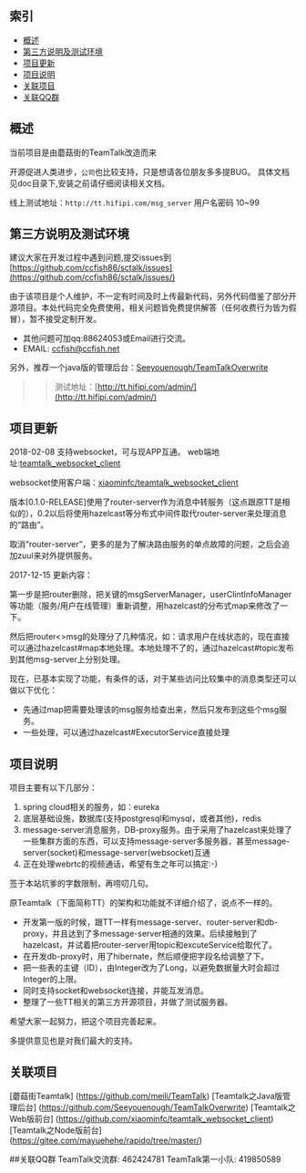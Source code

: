 ## 索引
- [概述](#概述)
- [第三方说明及测试环境](#第三方说明及测试环境)
- [项目更新](#项目更新)
- [项目说明](#项目说明)
- [关联项目](#关联项目)
- [关联QQ群](#关联QQ群)

## 概述
当前项目是由蘑菇街的TeamTalk改造而来

开源促进人类进步，`公司`也比较支持，只是想请各位朋友多多提BUG。
具体文档见doc目录下,安装之前请仔细阅读相关文档。

线上测试地址：`http://tt.hifipi.com/msg_server` 用户名密码 10~99

## 第三方说明及测试环境

建议大家在开发过程中遇到问题,提交issues到[https://github.com/ccfish86/sctalk/issues](https://github.com/ccfish86/sctalk/issues/)

由于该项目是个人维护，不一定有时间及时上传最新代码，另外代码借鉴了部分开源项目。本处代码完全免费使用，相关问题皆免费提供解答（任何收费行为皆为假冒），暂不接受定制开发。

* 其他问题可加qq:88624053或Email进行交流。
* EMAIL: ccfish@ccfish.net

另外，推荐一个java版的管理后台：[Seeyouenough/TeamTalkOverwrite](https://github.com/Seeyouenough/TeamTalkOverwrite)
>> 测试地址：[http://tt.hifipi.com/admin/](http://tt.hifipi.com/admin/)

## 项目更新

2018-02-08 支持websocket，可与现APP互通。
web端地址:[teamtalk_websocket_client](http://tt.hifipi.com/teamtalk_websocket_client/)

websocket使用客户端：[xiaominfc/teamtalk_websocket_client](https://github.com/xiaominfc/teamtalk_websocket_client)

版本[0.1.0-RELEASE]使用了router-server作为消息中转服务（这点跟原TT是相似的），0.2以后将使用hazelcast等分布式中间件取代router-server来处理消息的“路由”。

取消“router-server”，更多的是为了解决路由服务的单点故障的问题，之后会追加zuul来对外提供服务。

2017-12-15 更新内容：

第一步是把router删除，把关键的msgServerManager，userClintInfoManager等功能（服务/用户在线管理）重新调整，用hazelcast的分布式map来修改了一下。

然后把router<>msg的处理分了几种情况，如：请求用户在线状态的，现在直接可以通过hazelcast#map本地处理。本地处理不了的，通过hazelcast#topic发布到其他msg-server上分别处理。

现在，已基本实现了功能，有条件的话，对于某些访问比较集中的消息类型还可以做以下优化：

 - 先通过map把需要处理该的msg服务给查出来，然后只发布到这些个msg服务。
 - 一些处理，可以通过hazelcast#ExecutorService直接处理

## 项目说明
项目主要有以下几部分：
 1. spring cloud相关的服务，如：eureka
 2. 底层基础设施，数据库(支持postgresql和mysql，或者其他)，redis
 3. message-server消息服务，DB-proxy服务。由于采用了hazelcast来处理了一些集群方面的东西，可以支持message-server多服务器，甚至message-server(socket)和message-server(websocket)互通
 4. 正在处理webrtc的视频通话，希望有生之年可以搞定:-)

签于本站坑爹的字数限制，再唠叨几句。

原Teamtalk（下面简称TT）的架构和功能就不详细介绍了，说点不一样的。

 - 开发第一版的时候，跟TT一样有message-server、router-server和db-proxy，并且达到了多message-server相通的效果。后续接触到了hazelcast，并试着把router-server用topic和excuteService给取代了。
 - 在开发db-proxy时，用了hibernate，然后顺便把字段名给调整了下。
 - 把一些表的主键（ID），由Integer改为了Long，以避免数据量大时会超过Integer的上限。
 - 同时支持socket和websocket连接，并能互发消息。
 - 整理了一些TT相关的第三方开源项目，并做了测试服务器。


希望大家一起努力，把这个项目完善起来。

多提供意见也是对我们最大的支持。

## 关联项目
[蘑菇街Teamtalk] (https://github.com/meili/TeamTalk)
[Teamtalk之Java版管理后台] (https://github.com/Seeyouenough/TeamTalkOverwrite)
[Teamtalk之Web版前台] (https://github.com/xiaominfc/teamtalk_websocket_client)
[Teamtalk之Node版前台] (https://gitee.com/mayuehehe/rapido/tree/master/)

##关联QQ群
TeamTalk交流群: 462424781
TeamTalk第一小队: 419850589